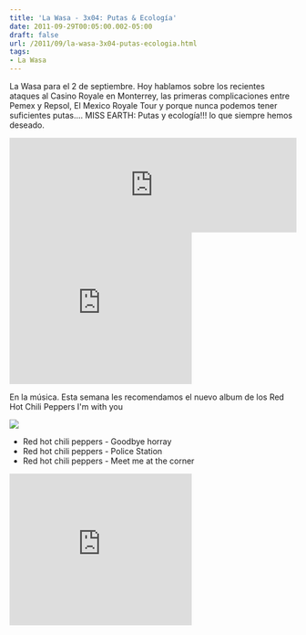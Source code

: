 ```yaml
---
title: 'La Wasa - 3x04: Putas & Ecología'
date: 2011-09-29T00:05:00.002-05:00
draft: false
url: /2011/09/la-wasa-3x04-putas-ecologia.html
tags: 
- La Wasa
---
```


La Wasa para el 2 de septiembre. Hoy hablamos sobre los recientes ataques al Casino Royale en Monterrey, las primeras complicaciones entre Pemex y Repsol, El Mexico Royale Tour y porque nunca podemos tener suficientes putas.... MISS EARTH: Putas y ecología!!! lo que siempre hemos deseado.  
  
<iframe frameborder="no" height="166" scrolling="no" src="https://w.soundcloud.com/player/?url=http%3A%2F%2Fapi.soundcloud.com%2Ftracks%2F85088029" width="100%"></iframe>  
  

<object class="BLOGGER-youtube-video" classid="clsid:D27CDB6E-AE6D-11cf-96B8-444553540000" codebase="http://download.macromedia.com/pub/shockwave/cabs/flash/swflash.cab#version=6,0,40,0" data-thumbnail-src="http://2.gvt0.com/vi/B-nhlnrT384/0.jpg" height="266" width="320">
<param name="movie" value="http://www.youtube.com/v/B-nhlnrT384&amp;fs=1&amp;source=uds">
<param name="bgcolor" value="#FFFFFF">
<embed width="320" height="266" src="http://www.youtube.com/v/B-nhlnrT384&amp;fs=1&amp;source=uds" type="application/x-shockwave-flash">
</object>

  
  
  
  
En la música. Esta semana les recomendamos el nuevo album de los Red Hot Chili Peppers I'm with you  
  
  

[![](http://s3-ak.buzzfed.com/static/imagebuzz/terminal01/2011/7/5/19/new-red-hot-chili-peppers-album-im-with-you-album-7216-1309908193-1.jpg)](http://s3-ak.buzzfed.com/static/imagebuzz/terminal01/2011/7/5/19/new-red-hot-chili-peppers-album-im-with-you-album-7216-1309908193-1.jpg)

  
  
  
  

*   Red hot chili peppers  \- Goodbye horray
*   Red hot chili peppers  \- Police Station
*   Red hot chili peppers  \- Meet me at the corner

<object class="BLOGGER-youtube-video" classid="clsid:D27CDB6E-AE6D-11cf-96B8-444553540000" codebase="http://download.macromedia.com/pub/shockwave/cabs/flash/swflash.cab#version=6,0,40,0" data-thumbnail-src="http://2.gvt0.com/vi/RtBbinpK5XI/0.jpg" height="266" width="320">
<param name="movie" value="http://www.youtube.com/v/RtBbinpK5XI&amp;fs=1&amp;source=uds">
<param name="bgcolor" value="#FFFFFF">
<embed width="320" height="266" src="http://www.youtube.com/v/RtBbinpK5XI&amp;fs=1&amp;source=uds" type="application/x-shockwave-flash">
</object>